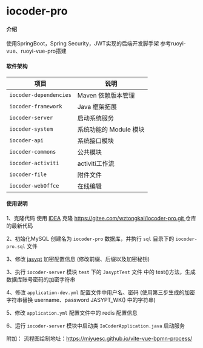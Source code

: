 # iocoder-pro

#### 介绍
使用SpringBoot，Spring Security，JWT实现的后端开发脚手架
参考ruoyi-vue、ruoyi-vue-pro搭建

#### 软件架构

| 项目                     | 说明              |
|------------------------|-----------------|
| `iocoder-dependencies` | Maven 依赖版本管理    |
| `iocoder-framework`    | Java 框架拓展       |
| `iocoder-server`       | 启动系统服务          |
| `iocoder-system`       | 系统功能的 Module 模块 |
| `iocoder-api`          | 系统接口模块          |
| `iocoder-commons`      | 公共模块            |
| `iocoder-activiti`     | activiti工作流     |
| `iocoder-file`         | 附件文件            |
| `iocoder-webOffce`     | 在线编辑            |



#### 使用说明


1、克隆代码
    使用 [IDEA](https://www.jetbrains.com/idea/) 克隆 [https://gitee.com/wztongkai/iocoder-pro.git ](https://gitee.com/wztongkai/iocoder-pro.git) 仓库的最新代码

2、初始化MySQL
    创建名为 ``iocoder-pro`` 数据库，并执行 ``sql`` 目录下的 ``iocoder-pro.sql`` 文件

3、修改 [jasypt](http://www.jasypt.org/) 加密配置信息 (修改前缀、后缀以及加密秘钥)

3、执行 ``iocoder-server`` 模块 ``test`` 下的 ``JasyptTest`` 文件 中的 test()方法，生成数据库账号密码的加密字符串

4、修改 ``application-dev.yml`` 配置文件中用户名、密码 (使用第三步生成的加密字符串替换 username、password  JASYPT_WK() 中的字符串)

5、修改 ``application.yml`` 配置文件中的 redis 配置信息

6、运行 ``iocoder-server`` 模块中启动类 ``IoCoderApplication.java`` 启动服务 

附加：
流程图绘制地址：https://miyuesc.github.io/vite-vue-bpmn-process/
